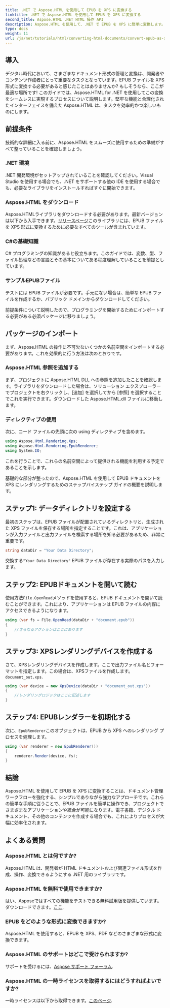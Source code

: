 ```yaml
---
title: .NET で Aspose.HTML を使用して EPUB を XPS に変換する
linktitle: .NET で Aspose.HTML を使用して EPUB を XPS に変換する
second_title: Aspose.HTML .NET HTML 操作 API
description: Aspose.HTML を使用して、.NET で EPUB を XPS に簡単に変換します。シームレスなドキュメント レンダリングについては、ステップ バイ ステップ ガイドに従ってください。
type: docs
weight: 11
url: /ja/net/tutorials/html/converting-html-documents/convert-epub-as-xps/
---
```

## 導入

デジタル時代において、さまざまなドキュメント形式の管理と変換は、開発者やコンテンツ作成者にとって重要なタスクとなっています。EPUB ファイルを XPS 形式に変換する必要があると感じたことはありませんか? もしそうなら、ここが最適な場所です! このガイドでは、Aspose.HTML for .NET を使用してこの変換をシームレスに実現するプロセスについて説明します。堅牢な機能と合理化されたインターフェイスを備えた Aspose.HTML は、タスクを効率的かつ楽しいものにします。

## 前提条件

技術的な詳細に入る前に、Aspose.HTML をスムーズに使用するための準備がすべて整っていることを確認しましょう。

### .NET 環境
.NET 開発環境がセットアップされていることを確認してください。Visual Studio を使用する場合でも、.NET をサポートする他の IDE を使用する場合でも、必要なライブラリをインストールすればすぐに開始できます。

### Aspose.HTML をダウンロード
Aspose.HTMLライブラリをダウンロードする必要があります。最新バージョンは以下から入手できます。[リリースページ](https://releases.aspose.com/html/net/)このライブラリには、EPUB ファイルを XPS 形式に変換するために必要なすべてのツールが含まれています。

### C#の基礎知識
C# プログラミングの知識があると役立ちます。このガイドでは、変数、型、ファイル処理などの言語とその基本についてある程度理解していることを前提としています。

### サンプルEPUBファイル
テストには EPUB ファイルが必要です。手元にない場合は、簡単な EPUB ファイルを作成するか、パブリック ドメインからダウンロードしてください。

前提条件について説明したので、プログラミングを開始するためにインポートする必要がある必須パッケージに移りましょう。

## パッケージのインポート

まず、Aspose.HTML の操作に不可欠ないくつかの名前空間をインポートする必要があります。これを効果的に行う方法は次のとおりです。

### Aspose.HTML 参照を追加する
まず、プロジェクトに Aspose.HTML DLL への参照を追加したことを確認します。ライブラリをダウンロードした場合は、ソリューション エクスプローラーでプロジェクトを右クリックし、[追加] を選択してから [参照] を選択することでこれを実行できます。ダウンロードした Aspose.HTML.dll ファイルに移動します。

### ディレクティブの使用
次に、コード ファイルの先頭に次の using ディレクティブを含めます。

```csharp
using Aspose.Html.Rendering.Xps;
using Aspose.Html.Rendering.EpubRenderer;
using System.IO;
```

これを行うことで、これらの名前空間によって提供される機能を利用する予定であることを示します。

基礎的な部分が整ったので、Aspose.HTML を使用して EPUB ドキュメントを XPS にレンダリングするためのステップバイステップ ガイドの概要を説明します。

## ステップ1: データディレクトリを設定する

最初のステップは、EPUB ファイルが配置されているディレクトリと、生成された XPS ファイルを保存する場所を指定することです。これは、アプリケーションが入力ファイルと出力ファイルを検索する場所を知る必要があるため、非常に重要です。

```csharp
string dataDir = "Your Data Directory";
```

交換する`"Your Data Directory"` EPUB ファイルが存在する実際のパスを入力します。

## ステップ2: EPUBドキュメントを開いて読む

使用方法`File.OpenRead`メソッドを使用すると、EPUB ドキュメントを開いて読むことができます。これにより、アプリケーションは EPUB ファイルの内容にアクセスできるようになります。

```csharp
using (var fs = File.OpenRead(dataDir + "document.epub"))
{
    //さらなるアクションはここにあります
}
```

## ステップ3: XPSレンダリングデバイスを作成する

さて、XPSレンダリングデバイスを作成します。ここで出力ファイル名とフォーマットを指定します。この場合は、XPSファイルを作成します。`document_out.xps`.

```csharp
using (var device = new XpsDevice(dataDir + "document_out.xps"))
{
    //レンダリングロジックはここに記述します
}
```

## ステップ4: EPUBレンダラーを初期化する

次に、`EpubRenderer`このオブジェクトは、EPUB から XPS へのレンダリング プロセスを処理します。

```csharp
using (var renderer = new EpubRenderer())
{
    renderer.Render(device, fs);
}
```

## 結論

Aspose.HTML を使用して EPUB を XPS に変換することは、ドキュメント管理ワークフローを強化する、シンプルでありながら強力なアプローチです。これらの簡単な手順に従うことで、EPUB ファイルを簡単に操作でき、プロジェクトでさまざまなアプリケーションや統合が可能になります。電子書籍、デジタル ドキュメント、その他のコンテンツを作成する場合でも、これによりプロセスが大幅に効率化されます。 

## よくある質問

### Aspose.HTML とは何ですか?
Aspose.HTML は、開発者が HTML ドキュメントおよび関連ファイル形式を作成、操作、変換できるようにする .NET 用のライブラリです。

### Aspose.HTML を無料で使用できますか?
はい、Asposeではすべての機能をテストできる無料試用版を提供しています。ダウンロードできます。[ここ](https://releases.aspose.com/).

### EPUB をどのような形式に変換できますか?
Aspose.HTML を使用すると、EPUB を XPS、PDF などのさまざまな形式に変換できます。

### Aspose.HTML のサポートはどこで受けられますか?
サポートを受けるには、[Aspose サポート フォーラム](https://forum.aspose.com/c/html/29).

### Aspose.HTML の一時ライセンスを取得するにはどうすればよいですか?
一時ライセンスは以下から取得できます。[このページ](https://purchase.conholdate.com/temporary-license/).